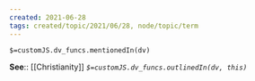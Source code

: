 ```yaml
---
created: 2021-06-28
tags: created/topic/2021/06/28, node/topic/term
---
```

`$=customJS.dv_funcs.mentionedIn(dv)`


**See**:: [[Christianity]]
*`$=customJS.dv_funcs.outlinedIn(dv, this)`*
